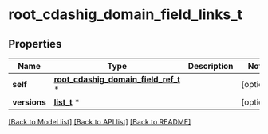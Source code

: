 # root_cdashig_domain_field_links_t

## Properties
Name | Type | Description | Notes
------------ | ------------- | ------------- | -------------
**self** | [**root_cdashig_domain_field_ref_t**](root_cdashig_domain_field_ref.md) \* |  | [optional] 
**versions** | [**list_t**](cdashig_domain_field_ref_version.md) \* |  | [optional] 

[[Back to Model list]](../README.md#documentation-for-models) [[Back to API list]](../README.md#documentation-for-api-endpoints) [[Back to README]](../README.md)


